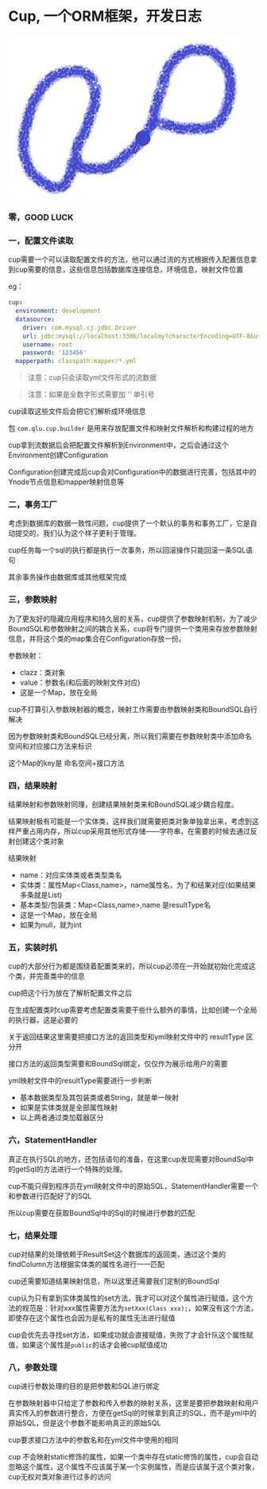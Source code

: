 # Cup, 一个ORM框架，开发日志

![cup](cup.png)

### 零，GOOD LUCK

### 一，配置文件读取

cup需要一个可以读取配置文件的方法，他可以通过流的方式根据传入配置信息拿到cup需要的信息，这些信息包括数据库连接信息，环境信息，映射文件位置

eg：

~~~yml
cup:
  environment: development
  datasource:
    driver: com.mysql.cj.jdbc.Driver
    url: jdbc:mysql://localhost:3306/localmy?characterEncoding=UTF-8&useUnicode=true&serverTimezone=UTC&useSSL=true
    username: root
    password: '123456'
  mapperpath: classpath:mapper/*.yml
~~~

> 注意：cup只会读取yml文件形式的流数据

> 注意：如果是全数字形式需要加 '' 单引号

cup读取这些文件后会把它们解析成环境信息

包 `com.qlu.cup.builder` 是用来存放配置文件和映射文件解析和构建过程的地方

cup拿到流数据后会把配置文件解析到Environment中，之后会通过这个Environment创建Configuration

Configuration创建完成后cup会对Configuration中的数据进行完善，包括其中的Ynode节点信息和mapper映射信息等

### 二，事务工厂

考虑到数据库的数据一致性问题，cup提供了一个默认的事务和事务工厂，它是自动提交的，我们认为这个样子更利于管理。

cup任务每一个sql的执行都是执行一次事务，所以回滚操作只能回滚一条SQL语句

其余事务操作由数据库或其他框架完成

### 三，参数映射

为了更友好的隐藏应用程序和持久层的关系，cup提供了参数映射机制，为了减少BoundSQL和参数映射之间的耦合关系，cup将专门提供一个类用来存放参数映射信息，并将这个类的map集合在Configuration存放一份。

参数映射：

- clazz：类对象
- value：参数名(和后面的映射文件对应)
- 这是一个Map，放在全局

cup不打算引入参数映射器的概念，映射工作需要由参数映射类和BoundSQL自行解决

因为参数映射类和BoundSQL已经分离，所以我们需要在参数映射类中添加命名空间和对应接口方法来标识

这个Map的key是 命名空间+接口方法

### 四，结果映射

结果映射和参数映射同理，创建结果映射类来和BoundSQL减少耦合程度。

结果映射极有可能是一个实体类，这样我们就需要把类对象单独拿出来，考虑到这样严重占用内存，所以cup采用其他形式存储——字符串，在需要的时候去通过反射创建这个类对象

结果映射

- name：对应实体类或者类型类名
- 实体类：属性Map<Class,name>，name属性名，为了和结果对应(如果结果多条就是List)
- 基本类型/包装类：Map<Class,name>,name 是resultType名
- 这是一个Map，放在全局
- 如果为null，就为int

### 五，实装时机

cup的大部分行为都是围绕着配置类来的，所以cup必须在一开始就初始化完成这个类，并完善类中的信息

cup把这个行为放在了解析配置文件之后

在生成配置类时cup需要考虑配置类需要干些什么额外的事情，比如创建一个全局的执行器，这是必要的

关于返回结果这里需要把接口方法的返回类型和yml映射文件中的 resultType 区分开

接口方法的返回类型需要和BoundSql绑定，仅仅作为展示给用户的需要

yml映射文件中的resultType需要进行一步判断

- 基本数据类型及其包装类或者String，就是单一映射
- 如果是实体类就是全部属性映射
- 以上两者通过类加载器区分

### 六，StatementHandler

真正在执行SQL的地方，还包括语句的准备，在这里cup发现需要对BoundSql中的getSql的方法进行一个特殊的处理。

cup不能只得到程序员在yml映射文件中的原始SQL，StatementHandler需要一个和参数进行匹配好了的SQL

所以cup需要在获取BoundSql中的Sql的时候进行参数的匹配

### 七，结果处理

cup对结果的处理依赖于ResultSet这个数据库的返回类，通过这个类的findColumn方法根据实体类的属性名进行一一匹配

cup还需要知道结果映射信息，所以这里还需要我们定制的BoundSql

cup认为只有拿到实体类属性的set方法，我才可以对这个属性进行赋值，这个方法的规范是：针对xxx属性需要方法为`setXxx(Class xxx);`，如果没有这个方法，即使存在这个属性也会因为是私有的属性无法进行赋值

cup会优先去寻找set方法，如果成功就会直接赋值，失败了才会针队这个属性赋值，如果这个属性是`public`的话才会被cup赋值成功

### 八，参数处理

cup进行参数处理的目的是把参数和SQL进行绑定

在参数映射器中只给定了参数和传入参数的映射关系，这里是要把参数映射和用户真实传入的参数进行整合，方便在getSql的时候拿到真正的SQL，而不是yml中的原始SQL，但是这个参数不能影响真正的原始SQL

cup要求接口方法中的参数名和在yml文件中使用的相同

cup 不会映射static修饰的属性，如果一个类中存在static修饰的属性，cup会自动忽略这个属性，这个属性不应该属于某一个实例属性，而是应该属于这个类对象，cup无权对类对象进行过多的访问

